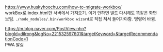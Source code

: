 https://www.huskyhoochu.com/how-to-migrate-workbox/  
workBox로 index.html만 서버에서 가져오기. 이거 안하면 빌드 다시해도 똑같은 화면 보임.
`./node_modules/.bin/workbox wizard`로 직접 쳐서 들어가야함. 명령어 바뀜.

https://m.blog.naver.com/PostView.nhn?blogId=dilrong&logNo=221532597601&targetKeyword=&targetRecommendationCode=1  
PWA 알림 
